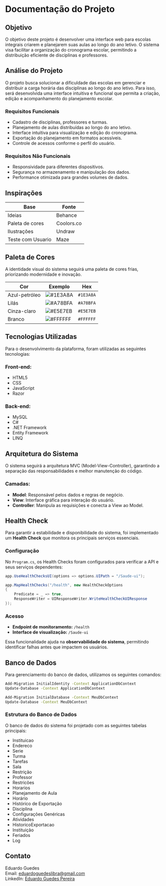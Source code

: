 # Documentação do Projeto

## Objetivo
O objetivo deste projeto é desenvolver uma interface web para escolas integrais criarem e planejarem suas aulas ao longo do ano letivo. O sistema visa facilitar a organização do cronograma escolar, permitindo a distribuição eficiente de disciplinas e professores.

## Análise do Projeto
O projeto busca solucionar a dificuldade das escolas em gerenciar e distribuir a carga horária das disciplinas ao longo do ano letivo. Para isso, será desenvolvida uma interface intuitiva e funcional que permita a criação, edição e acompanhamento do planejamento escolar.

### Requisitos Funcionais
- Cadastro de disciplinas, professores e turmas.
- Planejamento de aulas distribuídas ao longo do ano letivo.
- Interface intuitiva para visualização e edição do cronograma.
- Exportação do planejamento em formatos acessíveis.
- Controle de acessos conforme o perfil do usuário.

### Requisitos Não Funcionais
- Responsividade para diferentes dispositivos.
- Segurança no armazenamento e manipulação dos dados.
- Performance otimizada para grandes volumes de dados.

## Inspirações
| Base             | Fonte     |
|------------------|-----------|
| Ideias           | Behance   |
| Paleta de cores  | Coolors.co|
| Ilustrações      | Undraw    |
| Teste com Usuario| Maze      |

## Paleta de Cores
A identidade visual do sistema seguirá uma paleta de cores frias, priorizando modernidade e inovação.

| Cor           | Exemplo  | Hex       |
|--------------|----------|-----------|
| Azul-petróleo | ![#1E3A8A](https://www.colorhexa.com/1e3a8a.png) | `#1E3A8A` |
| Lilás        | ![#A78BFA](https://www.colorhexa.com/A78BFA.png) | `#A78BFA` |
| Cinza-claro  | ![#E5E7EB](https://www.colorhexa.com/E5E7EB.png) | `#E5E7EB` |
| Branco       | ![#FFFFFF](https://www.colorhexa.com/FFFFFF.png) | `#FFFFFF` |

## Tecnologias Utilizadas
Para o desenvolvimento da plataforma, foram utilizadas as seguintes tecnologias:

### Front-end:
- HTML5
- CSS
- JavaScript
- Razor

### Back-end:
- MySQL
- C#
- .NET Framework
- Entity Framework
- LINQ

## Arquitetura do Sistema
O sistema seguirá a arquitetura MVC (Model-View-Controller), garantindo a separação das responsabilidades e melhor manutenção do código.

### Camadas:
- **Model**: Responsável pelos dados e regras de negócio.
- **View**: Interface gráfica para interação do usuário.
- **Controller**: Manipula as requisições e conecta a View ao Model.

## Health Check
Para garantir a estabilidade e disponibilidade do sistema, foi implementado um **Health Check** que monitora os principais serviços essenciais.

### **Configuração**
No `Program.cs`, os Health Checks foram configurados para verificar a API e seus serviços dependentes:

```csharp
app.UseHealthChecksUI(options => options.UIPath = "/Saude-ui");

app.MapHealthChecks("/health", new HealthCheckOptions
{
    Predicate = _ => true,
    ResponseWriter = UIResponseWriter.WriteHealthCheckUIResponse
});
```

### **Acesso**
- **Endpoint de monitoramento:** `/health`
- **Interface de visualização:** `/Saude-ui`

Essa funcionalidade ajuda na **observabilidade do sistema**, permitindo identificar falhas antes que impactem os usuários.

## Banco de Dados
Para gerenciamento do banco de dados, utilizamos os seguintes comandos:

```sh
Add-Migration InitialIdentity -Context ApplicationDbContext
Update-Database -Context ApplicationDbContext

Add-Migration InitialDatabase -Context MeuDbContext
Update-Database -Context MeuDbContext
```

### Estrutura do Banco de Dados
O banco de dados do sistema foi projetado com as seguintes tabelas principais:
- Instituicao
- Endereco
- Serie
- Turma
- Tarefas
- Sala
- Restrição
- Professor
- Restricões
- Horarios
- Planejamento de Aula
- Horário
- Histórico de Exportação
- Disciplina
- Configurações Genéricas
- Atividades
- HistoricoExportacao
- Instituição
- Feriados
- Log


## Contato
Eduardo Guedes  
Email: eduardoguedeslibra@gmail.com  
LinkedIn: [Eduardo Guedes Pereira](https://www.linkedin.com/in/eduardoguedespereira/)
